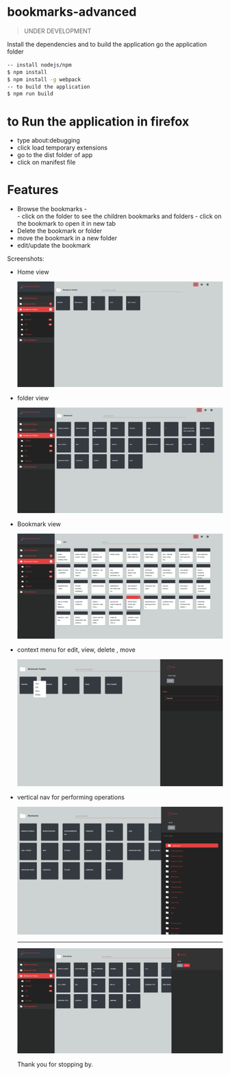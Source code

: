 # bookmarks-advanced
> UNDER DEVELOPMENT

Install the dependencies and to build the application
go the application folder
```sh
-- install nodejs/npm
$ npm install
$ npm install -g webpack
-- to build the application
$ npm run build
```


# to Run the application in firefox
  - type about:debugging
  - click load temporary extensions
  - go to the dist folder of app
  - click on manifest file

# Features 
  - Browse the bookmarks -  
        - click on the folder to see the children bookmarks and folders
        - click on the bookmark to open it in new tab
  - Delete the bookmark or folder
  - move the bookmark in a new folder
  - edit/update the bookmark 



  Screenshots:

  - Home view

    ![Home view screenshot](https://github.com/igagrock/bookmarks-advanced/blob/master/screens/screen1.png)

  - folder view

    ![folder view screenshot](https://github.com/igagrock/bookmarks-advanced/blob/master/screens/folder1.png)
  
  - Bookmark view

    ![bookmark view screenshot](https://github.com/igagrock/bookmarks-advanced/blob/master/screens/folder-view.png)

  
  - context menu for edit, view, delete , move

    ![edit view screenshot](https://github.com/igagrock/bookmarks-advanced/blob/master/screens/screen-edit.png)

  - vertical nav for performing operations

    ![edit view screenshot](https://github.com/igagrock/bookmarks-advanced/blob/master/screens/move-menu.png)

    ---
    ![edit view screenshot](https://github.com/igagrock/bookmarks-advanced/blob/master/screens/delete.png)


  





    Thank you for stopping by.

